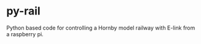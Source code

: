 py-rail
=======

Python based code for controlling a Hornby model railway with E-link from a raspberry pi.

